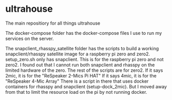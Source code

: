 # ultrahouse
The main repositiory for all things ultrahouse


The docker-compose folder has the docker-compose files I use to run my services on the server.

The snapclient_rhasspy_satellite folder has the scripts to build a working snapclient/rhasspy satellite image for a raspberry pi zero and zero2.
setup_zero.sh only has snapclient. This is for the raspberry pi zero and not zero2. I found out that I cannot run both snapclient and rhasspy on the limited hardware of the zero. The rest of the scripts are for zero2.
If it says 2mic, it is for the "ReSpeaker 2-Mics Pi HAT"
If it says 4mic, it is for the "ReSpeaker 4-Mic Array"
There is a script in there that uses docker containers for rhasspy and snapclient (setup-dock_2mic). But I moved away from that to limit the resource load on the pi by not running docker.
